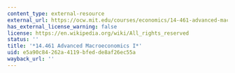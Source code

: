 ```yaml
---
content_type: external-resource
external_url: https://ocw.mit.edu/courses/economics/14-461-advanced-macroeconomics-i-fall-2012/
has_external_license_warning: false
license: https://en.wikipedia.org/wiki/All_rights_reserved
status: ''
title: '*14.461 Advanced Macroeconomics I*'
uid: e5a90c84-262a-4119-bfed-de8af26ec55a
wayback_url: ''
---
```

